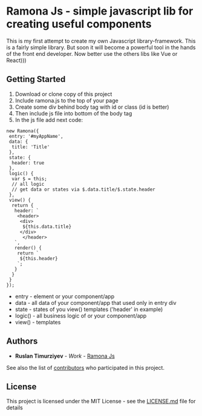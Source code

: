 # Ramona Js - simple javascript lib for creating useful components
This is my first attempt to create my own Javascript library-framework.
This is a fairly simple library. 
But soon it will become a powerful tool in the hands of the front end developer.
Now better use the others libs like Vue or React)))

## Getting Started

1. Download or clone copy of this project
2. Include ramona.js to the top of your page
3. Create some div behind body tag with id or class (id is better)
4. Then include js file into bottom of the body tag
5. In the js file add next code:
```
new Ramona({
 entry: '#myAppName',
 data: {
  title: 'Title'
 },
 state: {
  header: true
 },
 logic() {
  var $ = this;
  // all logic
  // get data or states via $.data.title/$.state.header
 },
 view() {
  return {
   header: `
    <header>
     <div>
      ${this.data.title}
     </div>
	  </header>
   `,
   render() {
    return `
     ${this.header}
    `;
   }
  }
 }
});
```
* entry - element or your component/app
* data - all data of your component/app that used only in entry div
* state - states of you view() templates ('header' in example)
* logic() - all business logic of or your component/app
* view() - templates

## Authors

* **Ruslan Timurziyev** - *Work* - [Ramona Js](https://github.com/sawuer/ramona-js)

See also the list of [contributors](https://github.com/sawuer/ramona-js/contributors) who participated in this project.

## License

This project is licensed under the MIT License - see the [LICENSE.md](LICENSE.md) file for details

